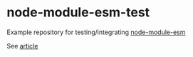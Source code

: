# node-module-esm-test

Example repository for testing/integrating [node-module-esm](https://github.com/remshams/node-module-esm)

See [article](https://dev.to/remshams/rolling-up-a-multi-module-system-esm-cjs-compatible-npm-library-with-typescript-and-babel-3gjg)
